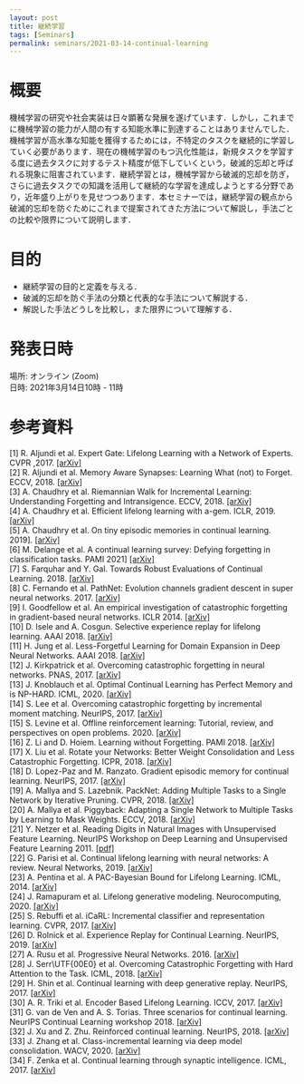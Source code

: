 ```yaml
---
layout: post
title: 継続学習
tags: [Seminars]
permalink: seminars/2021-03-14-continual-learning
---
```

 
 # 概要
機械学習の研究や社会実装は日々顕著な発展を遂げています．しかし，これまでに機械学習の能力が人間の有する知能水準に到達することはありませんでした．機械学習が高水準な知能を獲得するためには，不特定のタスクを継続的に学習していく必要があります．現在の機械学習のもつ汎化性能は，新規タスクを学習する度に過去タスクに対するテスト精度が低下していくという，破滅的忘却と呼ばれる現象に阻害されています．継続学習とは，機械学習から破滅的忘却を防ぎ，さらに過去タスクでの知識を活用して継続的な学習を達成しようとする分野であり，近年盛り上がりを見せつつあります．本セミナーでは，継続学習の観点から破滅的忘却を防ぐためにこれまで提案されてきた方法について解説し，手法ごとの比較や限界について説明します．
 
 # 目的
 - 継続学習の目的と定義を与える．
 - 破滅的忘却を防ぐ手法の分類と代表的な手法について解説する．
 - 解説した手法どうしを比較し，また限界について理解する．
 
 # 発表日時
場所: オンライン (Zoom) \
日時: 2021年3月14日10時 - 11時
 
 # 参考資料
[1] R. Aljundi et al. Expert Gate: Lifelong Learning with a Network of Experts. CVPR ,2017. [[arXiv]](https://arxiv.org/abs/1611.06194) \
[2] R. Aljundi et al. Memory Aware Synapses: Learning What (not) to Forget. ECCV, 2018. [[arXiv]](https://arxiv.org/abs/1711.09601) \
[3] A. Chaudhry et al. Riemannian Walk for Incremental Learning: Understanding Forgetting and Intransigence. ECCV, 2018. [[arXiv]](https://arxiv.org/abs/1801.10112) \
[4] A. Chaudhry et al. Efficient lifelong learning with a-gem. ICLR, 2019. [[arXiv]](https://arxiv.org/abs/1812.00420) \
[5] A. Chaudhry et al. On tiny episodic memories in continual learning. 2019]. [[arXiv]](https://arxiv.org/abs/1902.10486) \
[6] M. Delange et al. A continual learning survey: Defying forgetting in classification tasks. PAMI 2021] [[arXiv]](https://arxiv.org/abs/1909.08383) \
[7] S. Farquhar and Y. Gal. Towards Robust Evaluations of Continual Learning. 2018. [[arXiv]](https://arxiv.org/abs/1805.09733) \
[8] C. Fernando et al. PathNet: Evolution channels gradient descent in super neural networks. 2017. [[arXiv]](https://arxiv.org/abs/1701.08734) \
[9] I. Goodfellow et al. An empirical investigation of catastrophic forgetting in gradient-based neural networks. ICLR 2014. [[arXiv]](https://arxiv.org/abs/1312.6211) \
[10] D. Isele and A. Cosgun. Selective experience replay for lifelong learning. AAAI 2018. [[arXiv]](https://arxiv.org/abs/1802.10269) \
[11] H. Jung et al. Less-Forgetful Learning for Domain Expansion in Deep Neural Networks. AAAI 2018. [[arXiv]](https://arxiv.org/abs/1711.05959) \
[12] J. Kirkpatrick et al. Overcoming catastrophic forgetting in neural networks. PNAS, 2017. [[arXiv]](https://arxiv.org/abs/1612.00796) \
[13] J. Knoblauch et al. Optimal Continual Learning has Perfect Memory and is NP-HARD. ICML, 2020. [[arXiv]](https://arxiv.org/abs/2006.05188) \
[14] S. Lee et al. Overcoming catastrophic forgetting by incremental moment matching. NeurIPS, 2017. [[arXiv]](https://arxiv.org/abs/1703.08475) \
[15] S. Levine et al. Offline reinforcement learning: Tutorial, review, and perspectives on open problems. 2020. [[arXiv]](https://arxiv.org/abs/2005.01643) \
[16] Z. Li and D. Hoiem. Learning without Forgetting. PAMI 2018. [[arXiv]](https://arxiv.org/abs/1606.09282) \
[17] X. Liu et al. Rotate your Networks: Better Weight Consolidation and Less Catastrophic Forgetting. ICPR, 2018. [[arXiv]](https://arxiv.org/abs/1802.02950) \
[18] D. Lopez-Paz and M. Ranzato. Gradient episodic memory for continual learning. NeurIPS, 2017. [[arXiv]](https://arxiv.org/abs/1706.08840) \
[19] A. Mallya and S. Lazebnik. PackNet: Adding Multiple Tasks to a Single Network by Iterative Pruning. CVPR, 2018. [[arXiv]](https://arxiv.org/abs/1711.05769) \
[20] A. Mallya et al. Piggyback: Adapting a Single Network to Multiple Tasks by Learning to Mask Weights. ECCV, 2018. [[arXiv]](https://arxiv.org/abs/1801.06519) \
[21] Y. Netzer et al. Reading Digits in Natural Images with Unsupervised Feature Learning. NeurIPS Workshop on Deep Learning and Unsupervised Feature Learning 2011. [[pdf]](http://ufldl.stanford.edu/housenumbers/nips2011_housenumbers.pdf) \
[22] G. Parisi et al. Continual lifelong learning with neural networks: A review. Neural Networks, 2019. [[arXiv]](https://arxiv.org/abs/1802.07569) \
[23] A. Pentina et al. A PAC-Bayesian Bound for Lifelong Learning. ICML, 2014. [[arXiv]](https://arxiv.org/abs/1311.2838) \
[24] J. Ramapuram et al. Lifelong generative modeling. Neurocomputing, 2020. [[arXiv]](https://arxiv.org/abs/1705.09847) \
[25] S. Rebuffi et al. iCaRL: Incremental classifier and representation learning. CVPR, 2017. [[arXiv]](https://arxiv.org/abs/1611.07725) \
[26] D. Rolnick et al. Experience Replay for Continual Learning. NeurIPS, 2019. [[arXiv]](https://arxiv.org/abs/1811.11682) \
[27] A. Rusu et al. Progressive Neural Networks. 2016. [[arXiv]](https://arxiv.org/abs/1606.04671) \
[28] J. Serr\UTF{00E0} et al. Overcoming Catastrophic Forgetting with Hard Attention to the Task. ICML, 2018. [[arXiv]](https://arxiv.org/abs/1801.01423) \
[29] H. Shin et al. Continual learning with deep generative replay. NeurIPS, 2017. [[arXiv]](https://arxiv.org/abs/1705.08690) \
[30] A. R. Triki et al. Encoder Based Lifelong Learning. ICCV, 2017. [[arXiv]](https://arxiv.org/abs/1704.01920) \
[31] G. van de Ven and A. S. Torias. Three scenarios for continual learning. NeurIPS Continual Learning workshop 2018. [[arXiv]](https://arxiv.org/abs/1904.07734) \
[32] J. Xu and Z. Zhu. Reinforced continual learning. NeurIPS, 2018. [[arXiv]](https://arxiv.org/abs/1805.12369) \
[33] J. Zhang et al. Class-incremental learning via deep model consolidation. WACV, 2020. [[arXiv]](https://arxiv.org/abs/1903.07864) \
[34] F. Zenka et al. Continual learning through synaptic intelligence. ICML, 2017. [[arXiv]](https://arxiv.org/abs/1703.04200)

